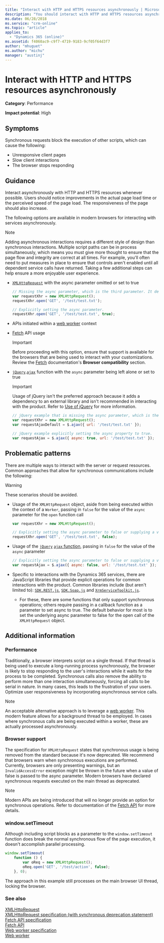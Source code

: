 ```yaml
---
title: "Interact with HTTP and HTTPS resources asynchronously | MicrosoftDocs"
description: "You should interact with HTTP and HTTPS resources asynchronously when writing JavaScript client extensions with Dynamics 365 Customer Engagement applications.."
ms.date: 06/28/2018
ms.service: "crm-online"
ms.topic: "article"
applies_to: 
  - "Dynamics 365 (online)"
ms.assetid: f4060ac9-c9f7-4719-9183-9cf05f64d3f7
author: "mhuguet"
ms.author: "michu"
manager: "austinj"
---
```

# Interact with HTTP and HTTPS resources asynchronously

**Category**: Performance

**Impact potential**: High

<a name='symptoms'></a>

## Symptoms

Synchronous requests block the execution of other scripts, which can cause the following:

- Unresponsive client pages
- Slow client interactions
- The browser stops responding

<a name='guidance'></a>

## Guidance

Interact asynchronously with HTTP and HTTPS resources whenever possible. Users should notice improvements in the actual page load time or the perceived speed of the page load. The responsiveness of the page should also increase.

The following options are available in modern browsers for interacting with services asynchronously.

> [!NOTE]
> Adding asynchronous interactions requires a different style of design than synchronous interactions. Multiple script paths can be in process simultaneously, which means you must give more thought to ensure that the page flow and integrity are correct at all times. For example, you'll often need to put measures in place to ensure that controls aren't enabled until all dependent service calls have returned. Taking a few additional steps can help ensure a more enjoyable user experience.

- [`XMLHttpRequest`](https://developer.mozilla.org/docs/Web/API/XMLHttpRequest) with the async parameter omitted or set to true

  ```javascript
  // Missing the async parameter, which is the third parameter. It defaults to true, which is the value you want.
  var requestXhr = new XMLHttpRequest();
  requestXhr.open('GET', '/test/test.txt');

  // Explicitly setting the async parameter.
  requestXhr.open('GET', '/test/test.txt', true);
  ```

- APIs initiated within a [web worker](https://developer.mozilla.org/docs/Web/API/Web_Workers_API) context

- [Fetch](https://developer.mozilla.org/docs/Web/API/Fetch_API) API usage

  > [!IMPORTANT]
  > Before proceeding with this option, ensure that support is available for the browsers that are being used to interact with your customizations. Review the [Fetch](https://developer.mozilla.org/docs/Web/API/Fetch_API) documentation's **Browser compatibility** section.

- [`jQuery`](https://www.jquery.com).[`ajax`](http://api.jquery.com/jquery.ajax/) function with the `async` parameter being left alone or set to true

  > [!IMPORTANT]
  > Usage of jQuery isn't the preferred approach because it adds a dependency to an external library and isn't recommended in interacting with the product. Refer to [Use of jQuery](../../developer/use-javascript.md#use-of-jquery) for more information.

  ```javascript
  // jQuery example that is missing the async parameter, which is the third parameter. It defaults to true, which is the value you want.
  var requestXhr = new XMLHttpRequest();
  var requestAjaxDefault = $.ajax({ url: '/test/test.txt' });

  // jQuery example explicitly setting the async property to true.
  var requestAjax = $.ajax({ async: true, url: '/test/test.txt' });
  ```

<a name='problem'></a>

## Problematic patterns

There are multiple ways to interact with the server or request resources. Common approaches that allow for synchronous communications include the following:

> [!WARNING]
> These scenarios should be avoided.

- Usage of the `XMLHttpRequest` object, aside from being executed within the context of a `Worker`, passing in `false` for the value of the `async` parameter for the `open` function call

  ```javascript
  var requestXhr = new XMLHttpRequest();

  // Explicitly setting the async parameter to false or supplying a variable with a value of false will force this as a synchronous call.
  requestXhr.open('GET', '/test/test.txt', false);
  ```

- Usage of the [`jQuery`](https://www.jquery.com) [`ajax` function](http://api.jquery.com/jquery.ajax/), passing in `false` for the value of the `async` parameter

  ```javascript
  // Explicitly setting the async parameter to false or supplying a variable with a value of false will force this as a synchronous call.
  var requestAjax = $.ajax({ async: false, url: '/test/test.txt' });
  ```

- Specific to interactions with the Dynamics 365 services, there are JavaScript libraries that provide explicit operations for common interactions with the product. Common libraries include (but aren't limited to): [`SDK.REST.js`](https://msdn.microsoft.com/library/gg334427(v=crm.7).aspx#BKMK_SDKREST), [`SDK.Soap.js`](https://code.msdn.microsoft.com/sdksoapjs-9b51b99a) and [`XrmServiceToolkit.js`](https://github.com/XrmServiceToolkit/XrmServiceToolkit).
  - For these, there are some functions that only support synchronous operations; others require passing in a callback function as a parameter to set async to true. The default behavior for most is to set the underlying async parameter to false for the open call of the `XMLHttpRequest` object.

<a name='additional'></a>

## Additional information

### Performance

Traditionally, a browser interprets script on a single thread. If that thread is being used to execute a long-running process synchronously, the browser is likely to stop responding to the user's interactions while it waits for the process to be completed. Synchronous calls also remove the ability to perform more than one interaction simultaneously, forcing all calls to be serial in nature. In many cases, this leads to the frustration of your users. Optimize user responsiveness by incorporating asynchronous service calls.

> [!NOTE]
> An acceptable alternative approach is to leverage a [web worker](https://developer.mozilla.org/docs/Web/API/Worker). This modern feature allows for a background thread to be employed. In cases where synchronous calls are being executed within a worker, these are actually processed asynchronously.

### Browser support

The specification for `XMLHttpRequest` states that synchronous usage is being removed from the standard because it's now deprecated. We recommend that browsers warn when synchronous executions are performed. Currently, browsers are only presenting warnings, but an `InvalidAccessError` exception might be thrown in the future when a value of false is passed to the async parameter. Modern browsers have declared synchronous requests executed on the main thread as deprecated.

> [!NOTE]
> Modern APIs are being introduced that will no longer provide an option for synchronous operations. Refer to documentation of the [Fetch API](https://developer.mozilla.org/docs/Web/API/Fetch_API) for more details.

### window.setTimeout

Although including script blocks as a parameter to the `window.setTimeout` function does break the normal synchronous flow of the page execution, it doesn't accomplish parallel processing.

```javascript
window.setTimeout(
    function () {
        var oReq = new XMLHttpRequest();
        oReq.open('GET', '/test/action', false);
    }, 0);
```

The approach in this example still processes on the main browser UI thread, locking the browser.

<a name='seealso'></a>

### See also

[XMLHttpRequest](https://docs.microsoft.com/microsoft-edge/dev-guide/performance/xmlhttprequest)<br />
[XMLHttpRequest specification (with synchronous deprecation statement)](https://xhr.spec.whatwg.org/#the-open()-method)<br />
[Fetch API specification](https://fetch.spec.whatwg.org/#fetch-api)<br />
[Fetch API](https://developer.mozilla.org/docs/Web/API/Fetch_API)<br />
[Web worker specification](https://html.spec.whatwg.org/multipage/workers.html)<br />
[Web worker](https://developer.mozilla.org/docs/Web/API/Worker)
